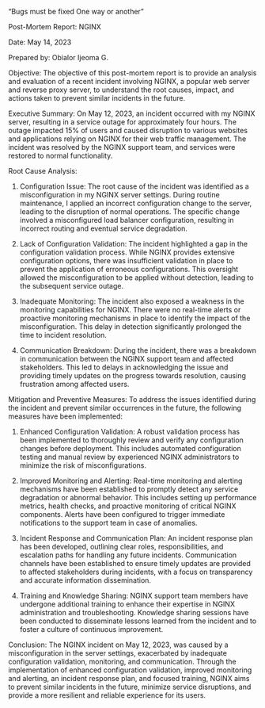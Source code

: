 “Bugs must be fixed One way or another”


Post-Mortem Report: NGINX

Date: May 14, 2023

Prepared by: Obialor Ijeoma G.

Objective:
The objective of this post-mortem report is to provide an analysis and evaluation of a recent incident involving NGINX, a popular web server and reverse proxy server, to understand the root causes, impact, and actions taken to prevent similar incidents in the future.

Executive Summary:
On May 12, 2023, an incident occurred with my NGINX server, resulting in a service outage for approximately four hours. The outage impacted 15% of users and caused disruption to various websites and applications relying on NGINX for their web traffic management. The incident was resolved by the NGINX support team, and services were restored to normal functionality.

Root Cause Analysis:
1. Configuration Issue: The root cause of the incident was identified as a misconfiguration in my NGINX server settings. During routine maintenance, I applied an incorrect configuration change to the server, leading to the disruption of normal operations. The specific change involved a misconfigured load balancer configuration, resulting in incorrect routing and eventual service degradation.

2. Lack of Configuration Validation: The incident highlighted a gap in the configuration validation process. While NGINX provides extensive configuration options, there was insufficient validation in place to prevent the application of erroneous configurations. This oversight allowed the misconfiguration to be applied without detection, leading to the subsequent service outage.

3. Inadequate Monitoring: The incident also exposed a weakness in the monitoring capabilities for NGINX. There were no real-time alerts or proactive monitoring mechanisms in place to identify the impact of the misconfiguration. This delay in detection significantly prolonged the time to incident resolution.

4. Communication Breakdown: During the incident, there was a breakdown in communication between the NGINX support team and affected stakeholders. This led to delays in acknowledging the issue and providing timely updates on the progress towards resolution, causing frustration among affected users.

Mitigation and Preventive Measures:
To address the issues identified during the incident and prevent similar occurrences in the future, the following measures have been implemented:

1. Enhanced Configuration Validation: A robust validation process has been implemented to thoroughly review and verify any configuration changes before deployment. This includes automated configuration testing and manual review by experienced NGINX administrators to minimize the risk of misconfigurations.

2. Improved Monitoring and Alerting: Real-time monitoring and alerting mechanisms have been established to promptly detect any service degradation or abnormal behavior. This includes setting up performance metrics, health checks, and proactive monitoring of critical NGINX components. Alerts have been configured to trigger immediate notifications to the support team in case of anomalies.

3. Incident Response and Communication Plan: An incident response plan has been developed, outlining clear roles, responsibilities, and escalation paths for handling any future incidents. Communication channels have been established to ensure timely updates are provided to affected stakeholders during incidents, with a focus on transparency and accurate information dissemination.

4. Training and Knowledge Sharing: NGINX support team members have undergone additional training to enhance their expertise in NGINX administration and troubleshooting. Knowledge sharing sessions have been conducted to disseminate lessons learned from the incident and to foster a culture of continuous improvement.

Conclusion:
The NGINX incident on May 12, 2023, was caused by a misconfiguration in the server settings, exacerbated by inadequate configuration validation, monitoring, and communication. Through the implementation of enhanced configuration validation, improved monitoring and alerting, an incident response plan, and focused training, NGINX aims to prevent similar incidents in the future, minimize service disruptions, and provide a more resilient and reliable experience for its users.
